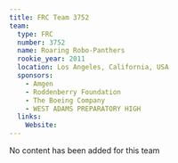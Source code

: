 ```yaml
---
title: FRC Team 3752
team:
  type: FRC
  number: 3752
  name: Roaring Robo-Panthers
  rookie_year: 2011
  location: Los Angeles, California, USA
  sponsors:
    - Amgen
    - Roddenberry Foundation
    - The Boeing Company
    - WEST ADAMS PREPARATORY HIGH
  links:
    Website: 
---
```

No content has been added for this team